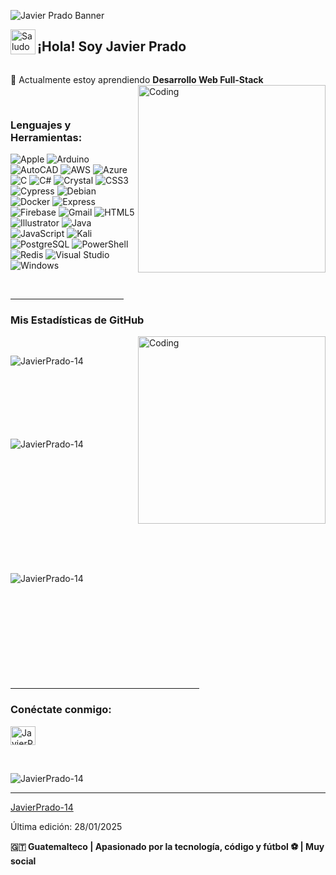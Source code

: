![Javier Prado Banner](https://github.com/JavierPrado-14/JavierPrado-14/blob/main/assets/Javier%20Prado%20Banner%20GitHub.png)

<img alt="Saludo Guatemalteco" src="https://raw.githubusercontent.com/JavierPrado-14/JavierPrado-14/main/assets/Hand%20Wave.gif" width='40' align="left"/><h2 align="left">¡Hola! Soy Javier Prado</h2>

<p align="left"> <a href="https://twitter.com/" target="blank"><img src="https://img.shields.io/twitter/follow/?logo=twitter&style=for-the-badge" alt="" /></a> </p>

🌱 Actualmente estoy aprendiendo **Desarrollo Web Full-Stack**
<img align="right" alt="Coding" width="300" src="https://i.pinimg.com/originals/81/17/8b/81178b47a8598f0c81c4799f2cdd4057.gif">

<br>
<h3 align="left">Lenguajes y Herramientas:</h3>
<p align="left">
<img src="https://img.shields.io/badge/apple-%23000000.svg?style=for-the-badge&logo=apple&logoColor=white" alt="Apple">
<img src="https://img.shields.io/badge/arduino-%2300979D.svg?style=for-the-badge&logo=arduino&logoColor=white" alt="Arduino">
<img src="https://img.shields.io/badge/autocad-%23E11F1F.svg?style=for-the-badge&logo=autodesk&logoColor=white" alt="AutoCAD">
<img src="https://img.shields.io/badge/aws-%23FF9900.svg?style=for-the-badge&logo=amazon-aws&logoColor=white" alt="AWS">
<img src="https://img.shields.io/badge/azure-%230072C6.svg?style=for-the-badge&logo=microsoft-azure&logoColor=white" alt="Azure">
<img src="https://img.shields.io/badge/c-%2300599C.svg?style=for-the-badge&logo=c&logoColor=white" alt="C">
<img src="https://img.shields.io/badge/c%23-%23239120.svg?style=for-the-badge&logo=c-sharp&logoColor=white" alt="C#">
<img src="https://img.shields.io/badge/crystal-%23000000.svg?style=for-the-badge&logo=crystal&logoColor=white" alt="Crystal">
<img src="https://img.shields.io/badge/css3-%231572B6.svg?style=for-the-badge&logo=css3&logoColor=white" alt="CSS3">
<img src="https://img.shields.io/badge/cypress-%2317202C.svg?style=for-the-badge&logo=cypress&logoColor=white" alt="Cypress">
<img src="https://img.shields.io/badge/debian-%23A81D33.svg?style=for-the-badge&logo=debian&logoColor=white" alt="Debian">
<img src="https://img.shields.io/badge/docker-%230db7ed.svg?style=for-the-badge&logo=docker&logoColor=white" alt="Docker">
<img src="https://img.shields.io/badge/express.js-%23404d59.svg?style=for-the-badge&logo=express&logoColor=white" alt="Express">
<img src="https://img.shields.io/badge/firebase-%23039BE5.svg?style=for-the-badge&logo=firebase&logoColor=white" alt="Firebase">
<img src="https://img.shields.io/badge/gmail-%23EA4335.svg?style=for-the-badge&logo=gmail&logoColor=white" alt="Gmail">
<img src="https://img.shields.io/badge/html5-%23E34F26.svg?style=for-the-badge&logo=html5&logoColor=white" alt="HTML5">
<img src="https://img.shields.io/badge/adobe%20illustrator-%23FF9A00.svg?style=for-the-badge&logo=adobe%20illustrator&logoColor=white" alt="Illustrator">
<img src="https://img.shields.io/badge/java-%23ED8B00.svg?style=for-the-badge&logo=java&logoColor=white" alt="Java">
<img src="https://img.shields.io/badge/javascript-%23323330.svg?style=for-the-badge&logo=javascript&logoColor=%23F7DF1E" alt="JavaScript">
<img src="https://img.shields.io/badge/kali%20linux-%23557C94.svg?style=for-the-badge&logo=kali-linux&logoColor=white" alt="Kali">
<img src="https://img.shields.io/badge/postgresql-%23316192.svg?style=for-the-badge&logo=postgresql&logoColor=white" alt="PostgreSQL">
<img src="https://img.shields.io/badge/powershell-%235391FE.svg?style=for-the-badge&logo=powershell&logoColor=white" alt="PowerShell">
<img src="https://img.shields.io/badge/redis-%23DD0031.svg?style=for-the-badge&logo=redis&logoColor=white" alt="Redis">
<img src="https://img.shields.io/badge/visual%20studio-%235C2D91.svg?style=for-the-badge&logo=visual-studio&logoColor=white" alt="Visual Studio">
<img src="https://img.shields.io/badge/windows-%230078D6.svg?style=for-the-badge&logo=windows&logoColor=white" alt="Windows">
</p><br>

<hr width="36%" >

<h3>Mis Estadísticas de GitHub</h3>
<img align="right" alt="Coding" width="300" src="https://cdn.dribbble.com/users/1277312/screenshots/14733298/media/39b1045e593737587dd60e42c8422d1f.gif" >
<br>

<p><img align="left" src="https://github-readme-stats.vercel.app/api/top-langs?username=JavierPrado-14&show_icons=true&theme=dark&locale=en&layout=compact" alt="JavierPrado-14" /></p>

<br><br><br><br><br><br><br>
<p>&nbsp;<img align="left" src="https://github-readme-stats.vercel.app/api?username=JavierPrado-14&show_icons=true&theme=dark&locale=en" alt="JavierPrado-14" /></p>
<br><br><br><br><br><br><br><br><br><br>

<p><img align="left" src="https://github-readme-streak-stats.herokuapp.com/?user=JavierPrado-14&theme=dark" alt="JavierPrado-14" /></p>
<br><br><br><br><br><br><br><br><br><br>
<hr width="60%" >
<h3 align="left">Conéctate conmigo:</h3>
<p align="left">
<a href="https://github.com/JavierPrado-14" target="blank"><img align="center" src="https://raw.githubusercontent.com/rahuldkjain/github-profile-readme-generator/master/src/images/icons/Social/github.svg" alt="JavierPrado-14" height="30" width="40" /></a>
</p>
<br>
<p align="left"> <img src="https://komarev.com/ghpvc/?username=JavierPrado-14&label=Profile%20views&color=0e75b6&style=flat" alt="JavierPrado-14" /> </p>

------

[JavierPrado-14](https://github.com/JavierPrado-14)

Última edición: 28/01/2025

**🇬🇹 Guatemalteco | Apasionado por la tecnología, código y fútbol ⚽ | Muy social**